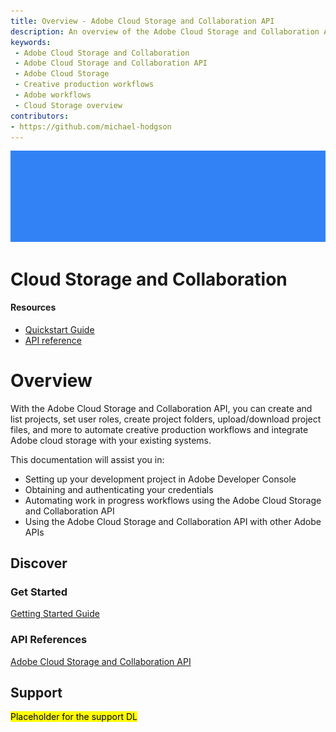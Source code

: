 ```yaml
---
title: Overview - Adobe Cloud Storage and Collaboration API
description: An overview of the Adobe Cloud Storage and Collaboration API
keywords:
 - Adobe Cloud Storage and Collaboration
 - Adobe Cloud Storage and Collaboration API
 - Adobe Cloud Storage
 - Creative production workflows
 - Adobe workflows
 - Cloud Storage overview
contributors:
- https://github.com/michael-hodgson
---
```


![Hero image](../pages/guides/images/banner.png)

# Cloud Storage and Collaboration


<Resources slots="heading, links"/>

#### Resources

* [Quickstart Guide](./guides/quick_start/index.md)
* [API reference](./api/index.md)

# Overview

With the Adobe Cloud Storage and Collaboration API, you can create and list projects, set user roles, create project folders, upload/download project files, and more to automate creative production workflows and integrate Adobe cloud storage with your existing systems. 

This documentation will assist you in:

- Setting up your development project in Adobe Developer Console
- Obtaining and authenticating your credentials
- Automating work in progress workflows using the Adobe Cloud Storage and Collaboration API
- Using the Adobe Cloud Storage and Collaboration API with other Adobe APIs

## Discover

### Get Started

[Getting Started Guide](./guides/getting_started/index.md)



### API References

[Adobe Cloud Storage and Collaboration API](./api/index.md)

## Support

<mark>Placeholder for the support DL</mark>
